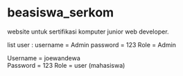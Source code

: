 # beasiswa_serkom

website untuk sertifikasi komputer junior web developer.

list user :
username = Admin 
password = 123 
Role = Admin

Username = joewandewa  
Password = 123
Role = user (mahasiswa)
